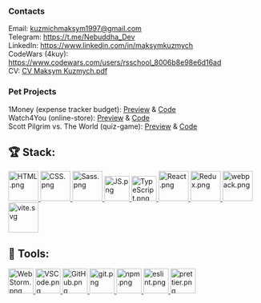 ### Contacts

Email: kuzmichmaksym1997@gmail.com<br/>
Telegram: https://t.me/Nebuddha_Dev<br/>
LinkedIn: https://www.linkedin.com/in/maksymkuzmych<br/>
CodeWars (4kuy): https://www.codewars.com/users/rsschool_8006b8e98e6d16ad<br/>
CV: [CV Maksym Kuzmych.pdf](https://github.com/MaksymKuzmych/MaksymKuzmych/files/10995978/CV.Maksym.Kuzmych.pdf)<br/>

### Pet Projects

1Money (expense tracker budget): [Preview](https://1money-clone.netlify.app/) & [Code](https://github.com/MaksymKuzmych/rs-clone)<br/>
Watch4You (online-store): [Preview](https://maksymkuzmych.github.io/online-store/) & [Code](https://github.com/MaksymKuzmych/online-store)<br/>
Scott Pilgrim vs. The World (quiz-game): [Preview](https://maksymkuzmych.github.io/scott-pillgrim-quiz/) & [Code](https://github.com/MaksymKuzmych/scott-pillgrim-quiz/)<br/>

## 🏆 Stack:

<a href="https://ru.wikipedia.org/wiki/HTML">
     <img src="https://user-images.githubusercontent.com/60598547/119217439-c0286e00-bac9-11eb-9c92-93f36757f533.png" 
          alt="HTML.png"
          width="60">
</a>
<a href="https://ru.wikipedia.org/wiki/CSS">
     <img src="https://user-images.githubusercontent.com/60598547/119216744-062f0300-bac5-11eb-8e94-2741e9d464a7.png" 
          alt="CSS.png"
          width="60">
</a>
<a href="https://sass-scss.ru/">
     <img src="https://user-images.githubusercontent.com/60598547/119216758-1810a600-bac5-11eb-8783-447fa1f31176.png" 
          alt="Sass.png"
          width="60">
</a>
<a href="https://ru.wikipedia.org/wiki/JavaScript">
     <img src="https://user-images.githubusercontent.com/60598547/119216766-2363d180-bac5-11eb-8b9d-3b3e4a573271.png" 
          alt="JS.png"
          width="50">
</a>
<a href="https://www.typescriptlang.org/">
<img src="https://upload.wikimedia.org/wikipedia/commons/thumb/4/4c/Typescript_logo_2020.svg/1200px-Typescript_logo_2020.svg.png" 
          alt="TypeScript.png"
          width="50">
</a>
<a href="https://ru.reactjs.org/">
     <img src="https://user-images.githubusercontent.com/60598547/119216771-2d85d000-bac5-11eb-8316-9c42247c485f.png" 
          alt="React.png"
          width="60" 
          height="60">
</a>
<a href="https://redux.js.org/">
     <img src="https://www.vergic.com/wpsitefiles_de3fxs/wp-content/uploads/2017/04/logo.png" 
          alt="Redux.png"
          width="60">
</a>

<a href="https://webpack.js.org/">
<img src="https://habrastorage.org/webt/k-/tm/2g/k-tm2gvbb_ky6gdrd-tzqrzjkf4.png" 
          alt="webpack.png"
          width="60">
</a>

<a href="https://vitejs.dev/">
<img src="https://vitejs.dev/logo.svg" 
          alt="vite.svg"
          width="60">
</a>

## 🔨 Tools:
<a href="https://www.jetbrains.com/ru-ru/webstorm/">
     <img src="https://upload.wikimedia.org/wikipedia/commons/thumb/c/c0/WebStorm_Icon.svg/1024px-WebStorm_Icon.svg.png" 
          alt="WebStorm.png"
          width="50"">
</a>
<a href="https://code.visualstudio.com/">
     <img src="https://upload.wikimedia.org/wikipedia/commons/thumb/9/9a/Visual_Studio_Code_1.35_icon.svg/1200px-Visual_Studio_Code_1.35_icon.svg.png" 
          alt="VSCode.png"
          width="50"">
</a>
<a href="https://github.com/">
<img src="https://www.muckibu.de/wp-content/uploads/2018/10/Octocat.png" 
          alt="GitHub.png"
          width="50">
</a>
<a href="https://git-scm.com/">
<img src="https://upload.wikimedia.org/wikipedia/commons/thumb/3/3f/Git_icon.svg/1024px-Git_icon.svg.png" 
          alt="git.png"
          width="50">
</a>
<a href="https://www.npmjs.com/">
<img src="https://veronikamishkovec.github.io/img/npm.png" 
          alt="npm.png"
          width="50">

<a href="https://eslint.org/">
<img src="https://cdn.worldvectorlogo.com/logos/eslint-1.svg" 
          alt="eslint.png"
          width="50">
</a>
<a href="https://prettier.io/">
<img src="https://iconape.com/wp-content/files/tt/89177/svg/prettier-2.svg" 
          alt="prettier.png"
          width="50">
</a>
